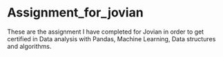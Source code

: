 # Assignment_for_jovian
These are the assignment I have completed for Jovian in order to get certified in Data analysis with Pandas, Machine Learning, Data structures and algorithms.
